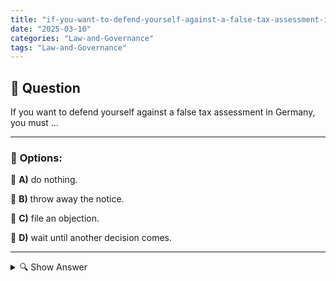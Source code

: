 ```yaml
---
title: "if-you-want-to-defend-yourself-against-a-false-tax-assessment-in-germany-you-must-"
date: "2025-03-10"
categories: "Law-and-Governance"
tags: "Law-and-Governance"
---
```


## 📌 **Question**

If you want to defend yourself against a false tax assessment in Germany, you must ...



---

### 📝 **Options:**

🔘 **A)** do nothing.

🔘 **B)** throw away the notice.

🔘 **C)** file an objection.

🔘 **D)** wait until another decision comes.

---

<details>
  <summary>🔍 Show Answer</summary>

  <p>
💡  <b>Correct Answer:</b>  c
  </p>
  <p>
    📖<b>Explanation:</b>
    In Germany, taxpayers receive a tax assessment notice from the tax office that shows the tax liability assessed. If this decision is incorrect, the persons concerned have the right to take action against it. To do this, they must formally file an objection within a certain period of time, usually one month after receipt of the decision. The objection will check the decision and correct it if necessary. Options such as doing nothing or throwing away the notice are not expedient and leave the notice in place.
  </p>
</details>
